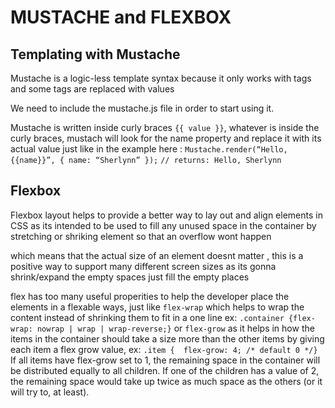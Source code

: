 # MUSTACHE and FLEXBOX

## Templating with Mustache

Mustache is a logic-less template syntax because it only works with tags and some tags are replaced with values

We need to include the mustache.js file in order to start using it.

Mustache is written inside curly braces `{{ value }}`, whatever is inside the curly braces, mustach will look for the name property and replace it with its actual value just like in the example here : `Mustache.render(“Hello, {{name}}”, { name: “Sherlynn” });` `// returns: Hello, Sherlynn`

## Flexbox

Flexbox layout helps to provide a better way to lay out and align elements in CSS
as its intended to be used to fill any unused space in the container by stretching or shriking element so that an overflow wont happen

which means that the actual size of an element doesnt matter , this is a positive way to support many different screen sizes as its gonna shrink/expand the empty spaces just fill the empty places

flex has too many useful properities to help the developer place the elements in a flexable ways, just like `flex-wrap` which helps to wrap the content instead of shrinking them to fit in a one line ex: `.container {flex-wrap: nowrap | wrap | wrap-reverse;}`
or `flex-grow` as it helps in how the items in the container should take a size more than the other items by giving each item a flex grow value, ex: `.item {  flex-grow: 4; /* default 0 */}`
If all items have flex-grow set to 1, the remaining space in the container will be distributed equally to all children. If one of the children has a value of 2, the remaining space would take up twice as much space as the others (or it will try to, at least).
